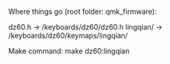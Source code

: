 Where things go (root folder: qmk_firmware):

dz60.h -> /keyboards/dz60/dz60.h
lingqian/ -> /keyboards/dz60/keymaps/lingqian/

Make command:
make dz60:lingqian
